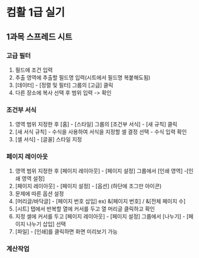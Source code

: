 # 컴활 1급 실기

## 1과목 스프레드 시트

### 고급 필터

1. 필드에 조건 입력
2. 추출 영역에 추출할 필드명 입력(시트에서 필드명 복붙해도됨)
3. [데이터] - [정렬 및 필터] 그룹의 [고급] 클릭
4. 다른 장소에 복사 선택 후 범위 입력 -> 확인

### 조건부 서식

1. 영역 범위 지정한 후 [홈] - [스타일] 그룹의 [조건부 서식] - [새 규칙] 클릭
2. [새 서식 규칙] - 수식을 사용하여 서식을 지정할 셀 결정 선택 - 수식 입력 확인
3. [셀 서식] - [글꼴] 스타일 지정

### 페이지 레이아웃

1. 영역 범위 지정한 후 [페이지 레이아웃] - [페이지 설정] 그룹에서 [인쇄 영역] -[인쇄 영역 설정]
2. [페이지 레이아웃] - [페이지 설정] - [옵션] (하단에 조그만 아이콘)
3. 문제에 따른 옵션 설정
4. [머리글/바닥글] - [페이지 번호 삽입] ex) &[페이지 번호] / &[전체 페이지 수]
5. [시트] 탭에서 반복할 열에 커서를 두고 열 머리글 클릭하고 확인
6. 지정 셀에 커서를 두고 [페이지 레이아웃] - [페이지 설정] 그룹에서 [나누기] - [페이지 나누기 삽입] 선택
7. [파일] - [인쇄]를 클릭하면 화면 미리보기 가능

### 계산작업

